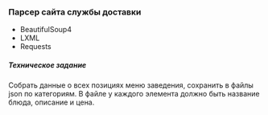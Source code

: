 ### Парсер сайта службы доставки

* BeautifulSoup4
* LXML
* Requests

##### Техническое задание

Собрать данные о всех позициях меню заведения, сохранить в файлы json по категориям. В файле у каждого элемента должно быть название блюда, описание и цена.